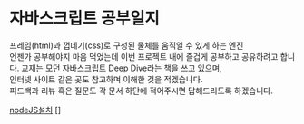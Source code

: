 # 자바스크립트 공부일지

프레임(html)과 껍데기(css)로 구성된 물체를 움직일 수 있게 하는 엔진  
언젠가 공부해야지 마음 먹었는데 이번 프로젝트 내에 즐겁게 공부하고 공유하려고 합니다.
교재는 모던 자바스크립트 Deep Dive라는 책을 쓰고 있으며,  
인터넷 사이트 같은 곳도 참고하며 이해한 것을 적겠습니다.  
피드백과 리뷰 혹은 질문도 각 문서 하단에 적어주시면 답해드리도록 하겠습니다.  

[nodeJS설치](https://nodejs.org/ko/download)
[]